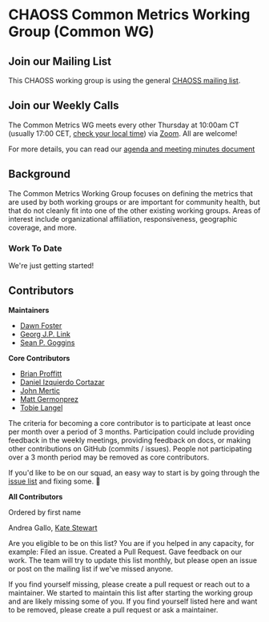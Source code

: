 # CHAOSS Common Metrics Working Group (Common WG) 

## Join our Mailing List

This CHAOSS working group is using the general [CHAOSS mailing list](https://lists.linuxfoundation.org/mailman/listinfo/chaoss).

## Join our Weekly Calls

The Common Metrics WG meets every other Thursday at 10:00am CT (usually 17:00 CET, [check your local time](http://arewemeetingyet.com/Chicago/2019-02-21/10:00/b/CHAOSS%20Common%20Metrics%20WG#eyJ1cmwiOiJodHRwczovL3Vub21haGEuem9vbS51cy9qLzcyMDQzMTI4OCAifQ==)) via [Zoom](https://unomaha.zoom.us/j/720431288). All are welcome!

For more details, you can read our [agenda and meeting minutes document](https://bit.ly/2ROytFz)

## Background

The Common Metrics Working Group focuses on defining the metrics that are used by both 
working groups or are important for community health, but that do not cleanly fit into 
one of the other existing working groups. Areas of interest include organizational affiliation, 
responsiveness, geographic coverage, and more.

### Work To Date

We're just getting started!

## Contributors

**Maintainers**

- [Dawn Foster](https://github.com/geekygirldawn)
- [Georg J.P. Link](https://github.com/GeorgLink)
- [Sean P. Goggins](https://github.com/sgoggins)

**Core Contributors**

- [Brian Proffitt](https://github.com/bproffitt)
- [Daniel Izquierdo Cortazar](https://github.com/dicortazar)
- [John Mertic](https://github.com/jmertic)
- [Matt Germonprez](https://github.com/germonprez)
- [Tobie Langel](https://github.com/tobie)


The criteria for becoming a core contributor is to participate at least once
per month over a period of 3 months.  Participation could include providing
feedback in the weekly meetings, providing feedback on docs, or making
other contributions on GitHub (commits / issues).  People not participating
over a 3 month period may be removed as core contributors.

If you'd like to be on our squad, an easy way to start is by going through the
[issue list](https://github.com/chaoss/wg-common/issues) and fixing some. :tada:

**All Contributors**

Ordered by first name

Andrea Gallo, [Kate Stewart](https://github.com/kestewart)

Are you eligible to be on this list? You are if you helped in any capacity, for
example: Filed an issue.  Created a Pull Request. Gave feedback on our work.
The team will try to update this list monthly, but please open an issue or post
on the mailing list if we've missed anyone.

If you find yourself missing, please create a pull request or reach out to a
maintainer. We started to maintain this list after starting the working group
and are likely missing some of you. If you find yourself listed here and want
to be removed, please create a pull request or ask a maintainer.



